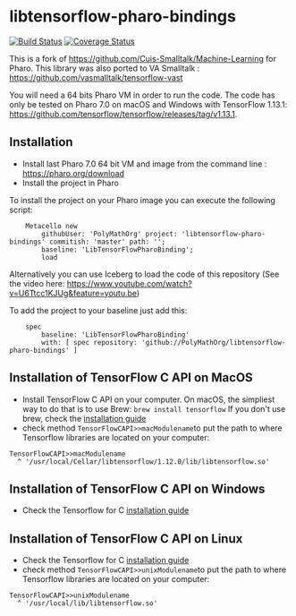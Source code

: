 # libtensorflow-pharo-bindings

[![Build Status](https://github.com/jvanecek/libtensorflow-pharo-bindings/workflows/Build/badge.svg?branch=new-model)](https://github.com/jvanecek/libtensorflow-pharo-bindings/actions?query=workflow%3ABuild)
[![Coverage Status](https://codecov.io/github/jvanecek/libtensorflow-pharo-bindings/coverage.svg?branch=new-model)](https://codecov.io/gh/jvanecek/libtensorflow-pharo-bindings/branch/new-model)

This is a fork of https://github.com/Cuis-Smalltalk/Machine-Learning for Pharo. This library was also ported to VA Smalltalk : 
https://github.com/vasmalltalk/tensorflow-vast

You will need a 64 bits Pharo VM in order to run the code. The code has only be tested on Pharo 7.0 on macOS and Windows with TensorFlow 1.13.1: https://github.com/tensorflow/tensorflow/releases/tag/v1.13.1.

## Installation

- Install last Pharo 7.0 64 bit VM and image from the command line : https://pharo.org/download
- Install the project in Pharo
  
To install the project on your Pharo image you can execute the following script:

```Smalltalk
    Metacello new
    	githubUser: 'PolyMathOrg' project: 'libtensorflow-pharo-bindings' commitish: 'master' path: '';
    	baseline: 'LibTensorFlowPharoBinding';
    	load
```

Alternatively you can use Iceberg to load the code of this repository (See the video here: https://www.youtube.com/watch?v=U6Ttcc1KJUg&feature=youtu.be)

To add the project to your baseline just add this:

```Smalltalk
    spec
    	baseline: 'LibTensorFlowPharoBinding'
    	with: [ spec repository: 'github://PolyMathOrg/libtensorflow-pharo-bindings' ]
```

## Installation of TensorFlow C API on MacOS
- Install TensorFlow C API on your computer. On macOS, the simpliest way to do that is to use Brew:
```brew install tensorflow```
  If you don't use brew, check the [installation guide](https://www.tensorflow.org/install/lang_c)
- check method ```TensorFlowCAPI>>macModulename```to put the path to where Tensorflow libraries are located on your computer:
```Smalltalk
TensorFlowCAPI>>macModulename
  ^ '/usr/local/Cellar/libtensorflow/1.12.0/lib/libtensorflow.so'
  ```
## Installation of TensorFlow C API on Windows
- Check the Tensorflow for C [installation guide](https://www.tensorflow.org/install/lang_c)

## Installation of TensorFlow C API on Linux
- Check the Tensorflow for C [installation guide](https://www.tensorflow.org/install/lang_c)
- check method ```TensorFlowCAPI>>unixModulename```to put the path to where Tensorflow libraries are located on your computer:
```Smalltalk
TensorFlowCAPI>>unixModulename
  ^ '/usr/local/lib/libtensorflow.so'
  ```
